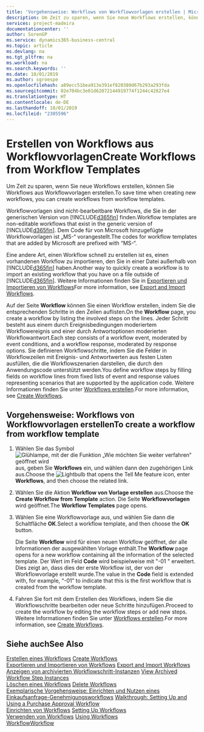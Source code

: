 ```yaml
---
title: 'Vorgehensweise: Workflows von Workflowvorlagen erstellen | Microsoft Docs'
description: Um Zeit zu sparen, wenn Sie neue Workflows erstellen, können Sie Workflows aus Workflowvorlagen erstellen.
services: project-madeira
documentationcenter: ''
author: SorenGP
ms.service: dynamics365-business-central
ms.topic: article
ms.devlang: na
ms.tgt_pltfrm: na
ms.workload: na
ms.search.keywords: ''
ms.date: 10/01/2019
ms.author: sgroespe
ms.openlocfilehash: a89ecc51bea913e391ef820380d67b293a293fda
ms.sourcegitcommit: 02e704bc3e01d62072144919774f1244c42827e4
ms.translationtype: HT
ms.contentlocale: de-DE
ms.lasthandoff: 10/01/2019
ms.locfileid: "2305596"
---
```

# <a name="create-workflows-from-workflow-templates"></a><span data-ttu-id="ca70e-103">Erstellen von Workflows aus Workflowvorlagen</span><span class="sxs-lookup"><span data-stu-id="ca70e-103">Create Workflows from Workflow Templates</span></span>
<span data-ttu-id="ca70e-104">Um Zeit zu sparen, wenn Sie neue Workflows erstellen, können Sie Workflows aus Workflowvorlagen erstellen.</span><span class="sxs-lookup"><span data-stu-id="ca70e-104">To save time when creating new workflows, you can create workflows from workflow templates.</span></span>  

 <span data-ttu-id="ca70e-105">Workflowvorlagen sind nicht-bearbeitbare Workflows, die Sie in der generischen Version von [!INCLUDE[d365fin](includes/d365fin_md.md)] finden.</span><span class="sxs-lookup"><span data-stu-id="ca70e-105">Workflow templates are non-editable workflows that exist in the generic version of [!INCLUDE[d365fin](includes/d365fin_md.md)].</span></span> <span data-ttu-id="ca70e-106">Dem Code für von Microsoft hinzugefügte Workflowvorlagen ist „MS-“ vorangestellt.</span><span class="sxs-lookup"><span data-stu-id="ca70e-106">The codes for workflow templates that are added by Microsoft are prefixed with “MS-“.</span></span>  

 <span data-ttu-id="ca70e-107">Eine andere Art, einen Workflow schnell zu erstellen ist es, einen vorhandenen Workflow zu importieren, den Sie in einer Datei außerhalb von [!INCLUDE[d365fin](includes/d365fin_md.md)] haben.</span><span class="sxs-lookup"><span data-stu-id="ca70e-107">Another way to quickly create a workflow is to import an existing workflow that you have on a file outside of [!INCLUDE[d365fin](includes/d365fin_md.md)].</span></span> <span data-ttu-id="ca70e-108">Weitere Informationen finden Sie in [Exportieren und Importieren von Workflows](across-how-to-export-and-import-workflows.md)</span><span class="sxs-lookup"><span data-stu-id="ca70e-108">For more information, see [Export and Import Workflows](across-how-to-export-and-import-workflows.md).</span></span>  

<span data-ttu-id="ca70e-109">Auf der Seite **Workflow** können Sie einen Workflow erstellen, indem Sie die entsprechenden Schritte in den Zeilen auflisten.</span><span class="sxs-lookup"><span data-stu-id="ca70e-109">On the **Workflow** page, you create a workflow by listing the involved steps on the lines.</span></span> <span data-ttu-id="ca70e-110">Jeder Schritt besteht aus einem durch Ereignisbedingungen moderiertem Workflowereignis und einer durch Antwortoptionen moderierten Workflowantwort.</span><span class="sxs-lookup"><span data-stu-id="ca70e-110">Each step consists of a workflow event, moderated by event conditions, and a workflow response, moderated by response options.</span></span> <span data-ttu-id="ca70e-111">Sie definieren Workflowschritte, indem Sie die Felder in Workflowzeilen mit Ereignis- und Antwortwerten aus festen Listen ausfüllen, die die Workflowszenarien darstellen, die durch den Anwendungscode unterstützt werden.</span><span class="sxs-lookup"><span data-stu-id="ca70e-111">You define workflow steps by filling fields on workflow lines from fixed lists of event and response values representing scenarios that are supported by the application code.</span></span> <span data-ttu-id="ca70e-112">Weitere Informationen finden Sie unter [Workflows erstellen](across-how-to-create-workflows.md).</span><span class="sxs-lookup"><span data-stu-id="ca70e-112">For more information, see [Create Workflows](across-how-to-create-workflows.md).</span></span>  

## <a name="to-create-a-workflow-from-workflow-template"></a><span data-ttu-id="ca70e-113">Vorgehensweise: Workflows von Workflowvorlagen erstellen</span><span class="sxs-lookup"><span data-stu-id="ca70e-113">To create a workflow from workflow template</span></span>  
1.  <span data-ttu-id="ca70e-114">Wählen Sie das Symbol ![Glühlampe, mit der die Funktion „Wie möchten Sie weiter verfahren“ geöffnet wird](media/ui-search/search_small.png "Wie möchten Sie weiter verfahren?") aus, geben Sie **Workflows** ein, und wählen dann den zugehörigen Link aus.</span><span class="sxs-lookup"><span data-stu-id="ca70e-114">Choose the ![Lightbulb that opens the Tell Me feature](media/ui-search/search_small.png "Tell me what you want to do") icon, enter **Workflows**, and then choose the related link.</span></span>  
2.  <span data-ttu-id="ca70e-115">Wählen Sie die Aktion **Workflow von Vorlage erstellen** aus.</span><span class="sxs-lookup"><span data-stu-id="ca70e-115">Choose the **Create Workflow from Template** action.</span></span> <span data-ttu-id="ca70e-116">Die Seite **Workflowvorlagen** wird geöffnet.</span><span class="sxs-lookup"><span data-stu-id="ca70e-116">The **Workflow Templates** page opens.</span></span>  
3.  <span data-ttu-id="ca70e-117">Wählen Sie eine Workflowvorlage aus, und wählen Sie dann die Schaltfläche **OK**.</span><span class="sxs-lookup"><span data-stu-id="ca70e-117">Select a workflow template, and then choose the **OK** button.</span></span>  

     <span data-ttu-id="ca70e-118">Die Seite **Workflow** wird für einen neuen Workflow geöffnet, der alle Informationen der ausgewählten Vorlage enthält.</span><span class="sxs-lookup"><span data-stu-id="ca70e-118">The **Workflow** page opens for a new workflow containing all the information of the selected template.</span></span> <span data-ttu-id="ca70e-119">Der Wert im Feld **Code** wird beispielweise mit "-01 " erweitert. Dies zeigt an, dass dies der erste Workflow ist, der von der Workflowvorlage erstellt wurde.</span><span class="sxs-lookup"><span data-stu-id="ca70e-119">The value in the **Code** field is extended with, for example, “-01” to indicate that this is the first workflow that is created from the workflow template.</span></span>  
4.  <span data-ttu-id="ca70e-120">Fahren Sie fort mit dem Erstellen des Workflows, indem Sie die Workflowschritte bearbeiten oder neue Schritte hinzufügen.</span><span class="sxs-lookup"><span data-stu-id="ca70e-120">Proceed to create the workflow by editing the workflow steps or add new steps.</span></span> <span data-ttu-id="ca70e-121">Weitere Informationen finden Sie unter [Workflows erstellen](across-how-to-create-workflows.md).</span><span class="sxs-lookup"><span data-stu-id="ca70e-121">For more information, see [Create Workflows](across-how-to-create-workflows.md).</span></span>  

## <a name="see-also"></a><span data-ttu-id="ca70e-122">Siehe auch</span><span class="sxs-lookup"><span data-stu-id="ca70e-122">See Also</span></span>  
 <span data-ttu-id="ca70e-123">[Erstellen eines Workflows](across-how-to-create-workflows.md) </span><span class="sxs-lookup"><span data-stu-id="ca70e-123">[Create Workflows](across-how-to-create-workflows.md) </span></span>  
 <span data-ttu-id="ca70e-124">[Exportieren und Importieren von Workflows](across-how-to-export-and-import-workflows.md) </span><span class="sxs-lookup"><span data-stu-id="ca70e-124">[Export and Import Workflows](across-how-to-export-and-import-workflows.md) </span></span>  
 <span data-ttu-id="ca70e-125">[Anzeigen von archivierten Workflowschritt-Instanzen](across-how-to-view-archived-workflow-step-instances.md) </span><span class="sxs-lookup"><span data-stu-id="ca70e-125">[View Archived Workflow Step Instances](across-how-to-view-archived-workflow-step-instances.md) </span></span>  
 <span data-ttu-id="ca70e-126">[Löschen eines Workflows](across-how-to-delete-workflows.md) </span><span class="sxs-lookup"><span data-stu-id="ca70e-126">[Delete Workflows](across-how-to-delete-workflows.md) </span></span>  
 <span data-ttu-id="ca70e-127">[Exemplarische Vorgehensweise: Einrichten und Nutzen eines Einkaufsanfrage-Genehmigungsworkflows](walkthrough-setting-up-and-using-a-purchase-approval-workflow.md) </span><span class="sxs-lookup"><span data-stu-id="ca70e-127">[Walkthrough: Setting Up and Using a Purchase Approval Workflow](walkthrough-setting-up-and-using-a-purchase-approval-workflow.md) </span></span>  
 <span data-ttu-id="ca70e-128">[Einrichten von Workflows](across-set-up-workflows.md) </span><span class="sxs-lookup"><span data-stu-id="ca70e-128">[Setting Up Workflows](across-set-up-workflows.md) </span></span>  
 <span data-ttu-id="ca70e-129">[Verwenden von Workflows](across-use-workflows.md) </span><span class="sxs-lookup"><span data-stu-id="ca70e-129">[Using Workflows](across-use-workflows.md) </span></span>  
 [<span data-ttu-id="ca70e-130">Workflow</span><span class="sxs-lookup"><span data-stu-id="ca70e-130">Workflow</span></span>](across-workflow.md)   
